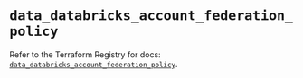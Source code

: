 # `data_databricks_account_federation_policy`

Refer to the Terraform Registry for docs: [`data_databricks_account_federation_policy`](https://registry.terraform.io/providers/databricks/databricks/1.96.0/docs/data-sources/account_federation_policy).
